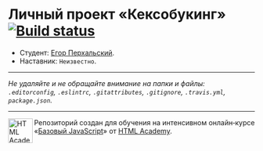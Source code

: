 # Личный проект «Кексобукинг» [![Build status][travis-image]][travis-url]

* Студент: [Егор Перхальский](https://up.htmlacademy.ru/javascript/9/user/214038).
* Наставник: `Неизвестно`.

---

_Не удаляйте и не обращайте внимание на папки и файлы:_<br>
_`.editorconfig`, `.eslintrc`, `.gitattributes`, `.gitignore`, `.travis.yml`, `package.json`._

---

<a href="https://htmlacademy.ru/intensive/javascript"><img align="left" width="50" height="50" title="HTML Academy" src="https://up.htmlacademy.ru/static/img/intensive/javascript/logo-for-github.svg"></a>

Репозиторий создан для обучения на интенсивном онлайн‑курсе «[Базовый JavaScript](https://htmlacademy.ru/intensive/javascript)» от [HTML Academy](https://htmlacademy.ru).

[travis-image]: https://travis-ci.org/htmlacademy-javascript/214038-keksobooking.svg?branch=master
[travis-url]: https://travis-ci.org/htmlacademy-javascript/214038-keksobooking
